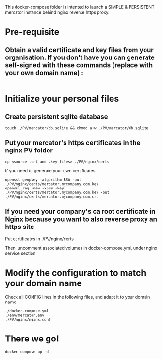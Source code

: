 This docker-compose folder is intented to launch a SIMPLE & PERSISTENT mercator instance behind nginx reverse https proxy.

# Pre-requisite
## Obtain a valid certificate and key files from your organisation. If you don't have you can generate self-signed with these commands (replace with your own domain name) :
```

```

# Initialize your personal files
## Create persistent sqlite database
```
touch ./PV/mercator/db.sqlite && chmod a+w ./PV/mercator/db.sqlite
```

## Put your mercator's https certificates in the nginx PV folder
```
cp <source .crt and .key files> ./PV/nginx/certs
```
If you need to generate your own certificates :
```
openssl genpkey -algorithm RSA -out ./PV/nginx/certs/mercator.mycompany.com.key
openssl req -new -x509 -key ./PV/nginx/certs/mercator.mycompany.com.key -out ./PV/nginx/certs/mercator.mycompany.com.crt
```

## If you need your company's ca root certificate in Nginx because you want to also reverse proxy an https site
Put certificates in ./PV/nginx/certs

Then, uncomment associated volumes in docker-compose.yml, under nginx service section


# Modify the configuration to match your domain name
Check all CONFIG lines in the following files, and adapt it to your domain name
```
./docker-compose.yml
./env/mercator.env
./PV/nginx/nginx.conf
```

# There we go!
```
docker-compose up -d
```